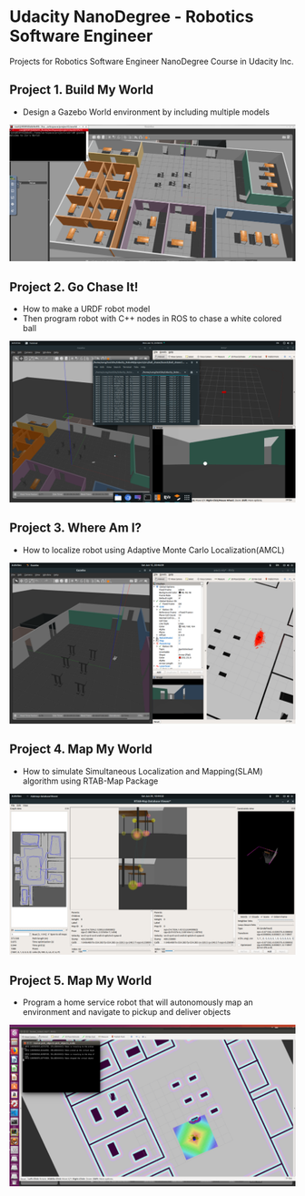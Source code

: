 # Udacity NanoDegree - Robotics Software Engineer 
Projects for Robotics Software Engineer NanoDegree Course in Udacity Inc. 

## Project 1. Build My World
- Design a Gazebo World environment by including multiple models

![project1_image](project1/images/project1_output.png)

## Project 2. Go Chase It!
- How to make a URDF robot model
- Then program robot with C++ nodes in ROS to chase a white colored ball

![project2_image](project2/images/project2_output.png)

## Project 3. Where Am I?
- How to localize robot using Adaptive Monte Carlo Localization(AMCL)

![project3_image](project3/images/project3_output.png)

## Project 4. Map My World
- How to simulate Simultaneous Localization and Mapping(SLAM) algorithm using RTAB-Map Package

![project4_image](project4/images/project4_RTAB_DB_viewer.png)

## Project 5. Map My World
- Program a home service robot that will autonomously map an environment and navigate to pickup and deliver objects

![project5_image](project5/images/home_service.png)
